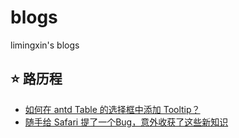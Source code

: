 # blogs
limingxin's blogs

## ⭐️ 路历程

- [如何在 antd Table 的选择框中添加 Tooltip？](https://github.com/mrlmx/blogs/issues/1)
- [随手给 Safari 提了一个Bug，意外收获了这些新知识](https://github.com/mrlmx/blogs/issues/2)

